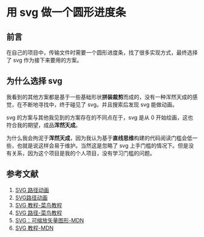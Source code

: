 # 用 svg 做一个圆形进度条

## 前言

在自己的项目中，传输文件时需要一个圆形进度条，找了很多实现方式，最终选择了 svg 作为接下来要用的方案。

## 为什么选择 svg

我看到的其他方案都是基于一些基础形状**拼装裁剪**而成的，没有一种浑然天成的感觉，在不断地寻找中，终于碰见了 svg。并且搜索后发现 svg 能做动画。

svg 的方案与其他我见到的方案存在的不同点在于，svg 是从 0 开始绘画，这也符合我的期望，成品**浑然天成**。

为什么我会拘泥于**浑然天成**，因为我认为基于**直线思维**构建的代码阅读门槛会低一些，也就是说这样会易于维护。当然这是忽略了 svg 上手门槛的情况下。但是没有关系，因为这个项目是我的个人项目，没有学习门槛的问题。

## 参考文献

1. [SVG 路径动画](https://www.jianshu.com/p/73dd45f04779)
2. [SVG路径动画](https://blog.csdn.net/weixin_43866528/article/details/120224383)
3. [SVG 教程-菜鸟教程](https://www.runoob.com/svg/svg-tutorial.html)
4. [SVG 路径-菜鸟教程](https://www.runoob.com/svg/svg-path.html)
5. [SVG：可缩放矢量图形-MDN](https://developer.mozilla.org/zh-CN/docs/Web/SVG)
6. [SVG 教程-MDN](https://developer.mozilla.org/zh-CN/docs/Web/SVG/Tutorial)